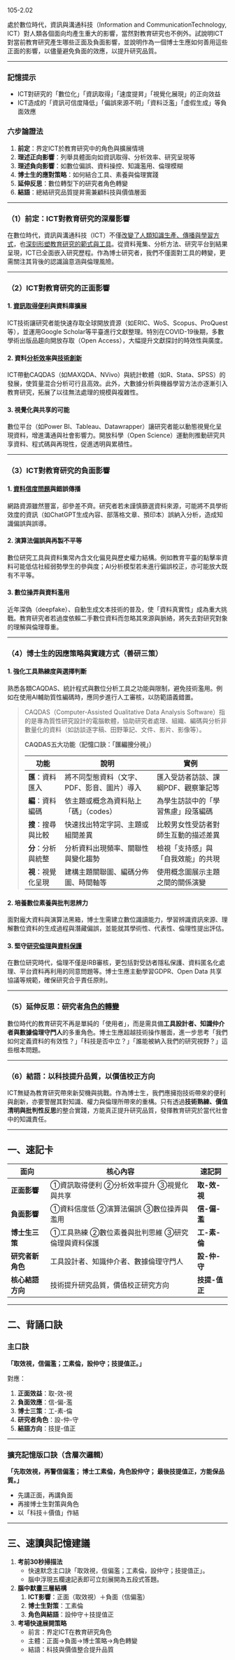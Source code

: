 105-2.02

處於數位時代，資訊與溝通科技（Information and CommunicationTechnology, ICT）對人類各個面向均產生重大的影響，當然對教育研究也不例外。試說明ICT對當前教育研究產生哪些正面及負面影響，並說明作為一個博士生應如何善用這些正面的影響，以儘量避免負面的效應，以提升研究品質。

--------------------------------

### 記憶提示

- ICT對研究的「數位化」「資訊取得」「速度提昇」「視覺化展現」的正向效益
- ICT造成的「資訊可信度降低」「偏誤來源不明」「資料泛濫」「虛假生成」等負面效應

### 六步論證法

1. **前定**：界定ICT於教育研究中的角色與擴展情境
2. **理述正向影響**：列舉具體面向如資訊取得、分析效率、研究呈現等
3. **理述負向影響**：如數位偏誤、資料操控、知識濫用、倫理模糊
4. **博士生的應對策略**：如何結合工具、素養與倫理實踐
5. **延伸反思**：數位轉型下的研究者角色轉變
6. **結語**：總結研究品質提昇需兼顧科技與價值層面

-------------------------------------

### （1）前定：ICT對教育研究的深層影響

在數位時代，資訊與溝通科技（ICT）不僅<u>改變了人類知識生產、傳播與學習方式</u>，也<u>深刻形塑教育研究的範式與工具</u>。從資料蒐集、分析方法、研究平台到結果呈現，ICT已全面嵌入研究歷程。作為博士研究者，我們不僅面對工具的轉變，更需關注其背後的認識論意涵與倫理風險。

------

### （2）ICT對教育研究的正面影響

#### 1. **<u>資訊取得便利</u>與資料庫擴展**

ICT技術讓研究者能快速存取全球開放資源（如ERIC、WoS、Scopus、ProQuest等），並運用Google Scholar等平臺進行文獻整理。特別在COVID-19後期，多數學術出版品趨向開放存取（Open Access），大幅提升文獻探討的時效性與廣度。

#### 2. **資料<u>分析效率</u>與<u>技術創新</u>**

ICT帶動CAQDAS（如MAXQDA、NVivo）與統計軟體（如R、Stata、SPSS）的發展，使質量混合分析可行且高效。此外，大數據分析與機器學習方法亦逐漸引入教育研究，拓展了以往無法處理的規模與複雜性。

#### 3. **視覺化與共享的可能**

數位平台（如Power BI、Tableau、Datawrapper）讓研究者能以動態視覺化呈現資料，增進溝通與社會影響力。開放科學（Open Science）運動則推動研究共享資料、程式碼與再現性，促進透明與累積性。

------

### （3）ICT對教育研究的負面影響

#### 1. **<u>資料信度問題</u>與錯誤傳播**

網路資源雖然豐富，卻參差不齊。研究者若未謹慎篩選資料來源，可能將不具學術效度的資訊（如ChatGPT生成內容、部落格文章、預印本）誤納入分析，造成知識偏誤與誤導。

#### 2. **演算法偏誤與再製不平等**

數位研究工具與資料集常內含文化偏見與歷史權力結構。例如教育平臺的點擊率資料可能低估社經弱勢學生的參與度；AI分析模型若未進行偏誤校正，亦可能放大既有不平等。

#### 3. **數位操弄與資料濫用**

近年深偽（deepfake）、自動生成文本技術的普及，使「資料真實性」成為重大挑戰。教育研究者若過度依賴二手數位資料而忽略其來源與脈絡，將失去對研究對象的理解與倫理尊重。

------

### （4）博士生的因應策略與實踐方式（善研三策）

#### 1. **強化工具熟練度與選擇判斷**

熟悉各類CAQDAS、統計程式與數位分析工具之功能與限制，避免技術濫用。例如在使用AI輔助質性編碼時，應同步進行人工審核，以防範語義錯置。

> CAQDAS（Computer-Assisted Qualitative Data Analysis Software）指的是專為質性研究設計的電腦軟體，協助研究者處理、組織、編碼與分析非數量化的資料（如訪談逐字稿、田野筆記、文件、影片、影像等）。
>
> **CAQDAS五大功能（記憶口訣：「匯編搜分視」）**
>
> | 功能               | 說明                                        | 實例                                 |
> | ------------------ | ------------------------------------------- | ------------------------------------ |
> | **匯**：資料匯入   | 將不同型態資料（文字、PDF、影音、圖片）導入 | 匯入受訪者訪談、課綱PDF、觀察筆記等  |
> | **編**：資料編碼   | 依主題或概念為資料貼上「碼」（codes）       | 為學生訪談中的「學習焦慮」段落編碼   |
> | **搜**：搜尋與比較 | 快速找出特定字詞、主題或組間差異            | 比較男女性受訪者對師生互動的描述差異 |
> | **分**：分析與統整 | 分析資料出現頻率、關聯性與變化趨勢          | 檢視「支持感」與「自我效能」的共現   |
> | **視**：視覺化呈現 | 建構主題關聯圖、編碼分佈圖、時間軸等        | 使用概念圖展示主題之間的關係演變     |

#### 2. **培養數位素養與批判思辨力**

面對龐大資料與演算法黑箱，博士生需建立數位識讀能力，學習辨識資訊來源、理解數位資料的生成過程與潛藏偏誤，並能就其學術性、代表性、倫理性提出評估。

#### 3. **堅守<u>研究倫理</u>與<u>資料保護</u>**

在數位研究時代，倫理不僅是IRB審核，更包括對受訪者隱私保護、資料匿名化處理、平台資料再利用的同意問題等。博士生應主動學習GDPR、Open Data 共享協議等規範，確保研究合乎責任原則。

------

### （5）延伸反思：研究者<u>角色的轉變</u>

數位時代的教育研究不再是單純的「使用者」，而是需具備**工具設計者、知識仲介者與數據倫理守門人**的多重角色。博士生應超越技術操作層面，進一步思考「我們如何定義資料的有效性？」「科技是否中立？」「誰能被納入我們的研究視野？」這些根本問題。

------

### （6）結語：以科技提升品質，以價值校正方向

ICT無疑為教育研究帶來新契機與挑戰。作為博士生，我們應擁抱技術帶來的便利與創新，亦要警醒其對知識、權力與倫理所帶來的重構。只有透過**技術熟練、價值清明與批判性反思**的整合實踐，方能真正提升研究品質，發揮教育研究於當代社會中的知識責任。

-----------------

## **一、速記卡**

| **面向**         | **核心內容**                                      | **速記詞**    |
| ---------------- | ------------------------------------------------- | ------------- |
| **正面影響**     | ①資訊取得便利 ②分析效率提升 ③視覺化與共享         | **取-效-視**  |
| **負面影響**     | ①資料信度低 ②演算法偏誤 ③數位操弄與濫用           | **信-偏-濫**  |
| **博士生三策**   | ①工具熟練 ②數位素養與批判思維 ③研究倫理與資料保護 | **工-素-倫**  |
| **研究者新角色** | 工具設計者、知識仲介者、數據倫理守門人            | **設-仲-守**  |
| **核心結語方向** | 技術提升研究品質，價值校正研究方向                | **技提-值正** |



------

## **二、背誦口訣**

### **主口訣**

**「取效視，信偏濫；工素倫，設仲守；技提值正。」**

對應：

1. **正面效益**：取-效-視
2. **負面效應**：信-偏-濫
3. **博士三策**：工-素-倫
4. **研究者角色**：設-仲-守
5. **結語方向**：技提-值正

------

### **擴充記憶版口訣（含層次邏輯）**

**「先取效視，再警信偏濫；
 博士工素倫，角色設仲守；
 最後技提值正，方能保品質。」**

- 先講正面，再講負面
- 再接博士生對策與角色
- 以「科技＋價值」作結

------

## **三、速讀與記憶建議**

1. **考前30秒掃描法**
   - 快速默念主口訣「取效視，信偏濫；工素倫，設仲守；技提值正」。
   - 腦中浮現五欄速記表即可立刻展開為五段式答題。
2. **腦中默畫三層結構**
   1. **ICT影響**：正面（取效視）＋負面（信偏濫）
   2. **博士生對策**：工素倫
   3. **角色與結語**：設仲守＋技提值正
3. **考場快速展開策略**
   - 前言：界定ICT在教育研究角色
   - 主體：正面→負面→博士策略→角色轉變
   - 結語：科技與價值整合提升品質

